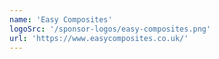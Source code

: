 ```yaml
---
name: 'Easy Composites'
logoSrc: '/sponsor-logos/easy-composites.png'
url: 'https://www.easycomposites.co.uk/'
---
```

